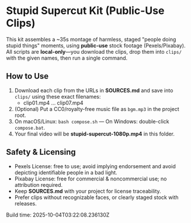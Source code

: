 # Stupid Supercut Kit (Public-Use Clips)

This kit assembles a ~35s montage of harmless, staged "people doing stupid things" moments,
using **public-use** stock footage (Pexels/Pixabay). All scripts are **local-only**—you download
the clips, drop them into `clips/` with the given names, then run a single command.

## How to Use
1) Download each clip from the URLs in **SOURCES.md** and save into `clips/` using these exact filenames:
   - clip01.mp4 ... clip07.mp4
2) (Optional) Put a CC0/royalty-free music file as `bgm.mp3` in the project root.
3) On macOS/Linux: `bash compose.sh`  — On Windows: double-click `compose.bat`.
4) Your final video will be **stupid-supercut-1080p.mp4** in this folder.

## Safety & Licensing
- Pexels License: free to use; avoid implying endorsement and avoid depicting identifiable people in a bad light.
- Pixabay License: free for commercial & noncommercial use; no attribution required.
- Keep **SOURCES.md** with your project for license traceability.
- Prefer clips without recognizable faces, or clearly staged stock with releases.

Build time: 2025-10-04T03:22:08.236130Z

